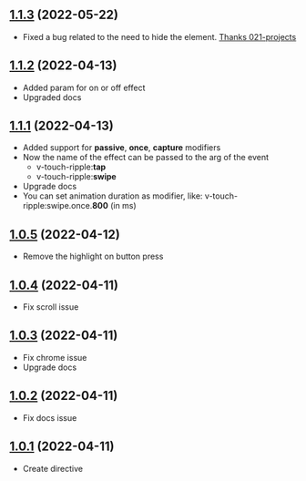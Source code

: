## [1.1.3](https://github.com/webigorkiev/vue-touch-ripple/tree/v1.1.3) (2022-05-22)

* Fixed a bug related to the need to hide the element. [Thanks 021-projects](https://github.com/webigorkiev/vue-touch-ripple/issues/1)

## [1.1.2](https://github.com/webigorkiev/vue-touch-ripple/tree/v1.1.2) (2022-04-13)

* Added param for on or off effect
* Upgraded docs

## [1.1.1](https://github.com/webigorkiev/vue-touch-ripple/tree/v1.1.1) (2022-04-13)

* Added support for **passive**, **once**, **capture** modifiers
* Now the name of the effect can be passed to the arg of the event
  * v-touch-ripple:**tap**
  * v-touch-ripple:**swipe**
* Upgrade docs
* You can set animation duration as modifier, like: v-touch-ripple:swipe.once.**800** (in ms)

## [1.0.5](https://github.com/webigorkiev/vue-touch-ripple/tree/v1.0.5) (2022-04-12)

* Remove the highlight on button press

## [1.0.4](https://github.com/webigorkiev/vue-touch-ripple/tree/v1.0.4) (2022-04-11)

* Fix scroll issue

## [1.0.3](https://github.com/webigorkiev/vue-touch-ripple/tree/v1.0.3) (2022-04-11)

* Fix chrome issue
* Upgrade docs

## [1.0.2](https://github.com/webigorkiev/vue-touch-ripple/tree/v1.0.2) (2022-04-11)

* Fix docs issue

## [1.0.1](https://github.com/webigorkiev/vue-touch-ripple) (2022-04-11)

* Create directive
